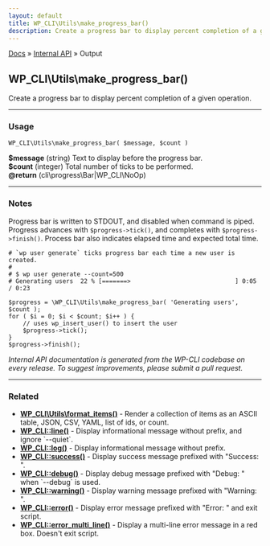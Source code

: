 ```yaml
---
layout: default
title: WP_CLI\Utils\make_progress_bar()
description: Create a progress bar to display percent completion of a given operation.
---
```


<a href="/docs/">Docs</a> &raquo; <a href="/docs/internal-api/">Internal API</a> &raquo; Output

## WP_CLI\Utils\make_progress_bar()

Create a progress bar to display percent completion of a given operation.

***

### Usage

    WP_CLI\Utils\make_progress_bar( $message, $count )

<div>
<strong>$message</strong> (string) Text to display before the progress bar.<br />
<strong>$count</strong> (integer) Total number of ticks to be performed.<br />
<strong>@return</strong> (cli\progress\Bar|WP_CLI\NoOp) <br /></p>
</div>


***

### Notes

Progress bar is written to STDOUT, and disabled when command is piped. Progress
advances with `$progress->tick()`, and completes with `$progress->finish()`.
Process bar also indicates elapsed time and expected total time.


    # `wp user generate` ticks progress bar each time a new user is created.
    #
    # $ wp user generate --count=500
    # Generating users  22 % [=======>                             ] 0:05 / 0:23
    
    $progress = \WP_CLI\Utils\make_progress_bar( 'Generating users', $count );
    for ( $i = 0; $i < $count; $i++ ) {
        // uses wp_insert_user() to insert the user
        $progress->tick();
    }
    $progress->finish();
    


*Internal API documentation is generated from the WP-CLI codebase on every release. To suggest improvements, please submit a pull request.*


***

### Related

<ul>



<li><strong><a href="/docs/internal-api/wp-cli-utils-format-items/">WP_CLI\Utils\format_items()</a></strong> - Render a collection of items as an ASCII table, JSON, CSV, YAML, list of ids, or count.</li>


<li><strong><a href="/docs/internal-api/wp-cli-line/">WP_CLI::line()</a></strong> - Display informational message without prefix, and ignore `--quiet`.</li>


<li><strong><a href="/docs/internal-api/wp-cli-log/">WP_CLI::log()</a></strong> - Display informational message without prefix.</li>


<li><strong><a href="/docs/internal-api/wp-cli-success/">WP_CLI::success()</a></strong> - Display success message prefixed with &quot;Success: &quot;.</li>


<li><strong><a href="/docs/internal-api/wp-cli-debug/">WP_CLI::debug()</a></strong> - Display debug message prefixed with &quot;Debug: &quot; when `--debug` is used.</li>


<li><strong><a href="/docs/internal-api/wp-cli-warning/">WP_CLI::warning()</a></strong> - Display warning message prefixed with &quot;Warning: &quot;.</li>


<li><strong><a href="/docs/internal-api/wp-cli-error/">WP_CLI::error()</a></strong> - Display error message prefixed with &quot;Error: &quot; and exit script.</li>


<li><strong><a href="/docs/internal-api/wp-cli-error-multi-line/">WP_CLI::error_multi_line()</a></strong> - Display a multi-line error message in a red box. Doesn't exit script.</li>



</ul>


